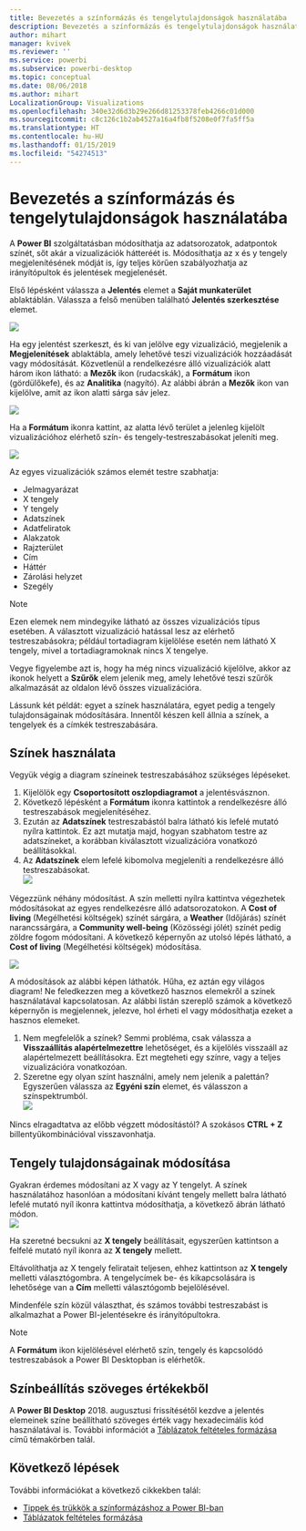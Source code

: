 ```yaml
---
title: Bevezetés a színformázás és tengelytulajdonságok használatába
description: Bevezetés a színformázás és tengelytulajdonságok használatába
author: mihart
manager: kvivek
ms.reviewer: ''
ms.service: powerbi
ms.subservice: powerbi-desktop
ms.topic: conceptual
ms.date: 08/06/2018
ms.author: mihart
LocalizationGroup: Visualizations
ms.openlocfilehash: 340e32d6d3b29e266d81253378feb4266c01d000
ms.sourcegitcommit: c8c126c1b2ab4527a16a4fb8f5208e0f7fa5ff5a
ms.translationtype: HT
ms.contentlocale: hu-HU
ms.lasthandoff: 01/15/2019
ms.locfileid: "54274513"
---
```

# <a name="getting-started-with-color-formatting-and-axis-properties"></a>Bevezetés a színformázás és tengelytulajdonságok használatába
A **Power BI** szolgáltatásban módosíthatja az adatsorozatok, adatpontok színét, sőt akár a vizualizációk hátteréét is. Módosíthatja az x és y tengely megjelenítésének módját is, így teljes körűen szabályozhatja az irányítópultok és jelentések megjelenését.

Első lépésként válassza a **Jelentés** elemet a **Saját munkaterület** ablaktáblán. Válassza a felső menüben található **Jelentés szerkesztése** elemet.  

![](media/service-getting-started-with-color-formatting-and-axis-properties/gettingstartedcolor_1a.png)

Ha egy jelentést szerkeszt, és ki van jelölve egy vizualizáció, megjelenik a **Megjelenítések** ablaktábla, amely lehetővé teszi vizualizációk hozzáadását vagy módosítását. Közvetlenül a rendelkezésre álló vizualizációk alatt három ikon látható: a **Mezők** ikon (rudacskák), a **Formátum** ikon (gördülőkefe), és az **Analitika** (nagyító). Az alábbi ábrán a **Mezők** ikon van kijelölve, amit az ikon alatti sárga sáv jelez.

![](media/service-getting-started-with-color-formatting-and-axis-properties/gettingstartedcolor_2a.png)

Ha a **Formátum** ikonra kattint, az alatta lévő terület a jelenleg kijelölt vizualizációhoz elérhető szín- és tengely-testreszabásokat jeleníti meg.  

![](media/service-getting-started-with-color-formatting-and-axis-properties/gettingstartedcolor_3a.png)

Az egyes vizualizációk számos elemét testre szabhatja:

* Jelmagyarázat
* X tengely
* Y tengely
* Adatszínek
* Adatfeliratok
* Alakzatok
* Rajzterület
* Cím
* Háttér
* Zárolási helyzet
* Szegély

> [!NOTE]
>  
> Ezen elemek nem mindegyike látható az összes vizualizációs típus esetében. A választott vizualizáció hatással lesz az elérhető testreszabásokra; például tortadiagram kijelölése esetén nem látható X tengely, mivel a tortadiagramoknak nincs X tengelye.

Vegye figyelembe azt is, hogy ha még nincs vizualizáció kijelölve, akkor az ikonok helyett a **Szűrők** elem jelenik meg, amely lehetővé teszi szűrők alkalmazását az oldalon lévő összes vizualizációra.

Lássunk két példát: egyet a színek használatára, egyet pedig a tengely tulajdonságainak módosítására. Innentől készen kell állnia a színek, a tengelyek és a címkék testreszabására.

## <a name="working-with-colors"></a>Színek használata

Vegyük végig a diagram színeinek testreszabásához szükséges lépéseket.

1. Kijelölök egy **Csoportosított oszlopdiagramot** a jelentésvásznon.
2. Következő lépésként a **Formátum** ikonra kattintok a rendelkezésre álló testreszabások megjelenítéséhez.
3. Ezután az **Adatszínek** testreszabástól balra látható kis lefelé mutató nyílra kattintok. Ez azt mutatja majd, hogyan szabhatom testre az adatszíneket, a korábban kiválasztott vizualizációra vonatkozó beállításokkal.
4. Az **Adatszínek** elem lefelé kibomolva megjeleníti a rendelkezésre álló testreszabásokat.  
   ![](media/service-getting-started-with-color-formatting-and-axis-properties/gettingstartedcolor_4a.png)

Végezzünk néhány módosítást. A szín melletti nyílra kattintva végezhetek módosításokat az egyes rendelkezésre álló adatsorozatokon. A **Cost of living** (Megélhetési költségek) színét sárgára, a **Weather** (Időjárás) színét narancssárgára, a **Community well-being** (Közösségi jólét) színét pedig zöldre fogom módosítani. A következő képernyőn az utolsó lépés látható, a **Cost of living** (Megélhetési költségek) módosítása.  

![](media/service-getting-started-with-color-formatting-and-axis-properties/gettingstartedcolor_5a.png)

A módosítások az alábbi képen láthatók. Hűha, ez aztán egy világos diagram! Ne feledkezzen meg a következő hasznos elemekről a színek használatával kapcsolatosan. Az alábbi listán szereplő számok a következő képernyőn is megjelennek, jelezve, hol érheti el vagy módosíthatja ezeket a hasznos elemeket.

1. Nem megfelelők a színek? Semmi probléma, csak válassza a **Visszaállítás alapértelmezettre** lehetőséget, és a kijelölés visszaáll az alapértelmezett beállításokra. Ezt megteheti egy színre, vagy a teljes vizualizációra vonatkozóan.
2. Szeretne egy olyan színt használni, amely nem jelenik a palettán? Egyszerűen válassza az **Egyéni szín** elemet, és válasszon a színspektrumból.  
   ![](media/service-getting-started-with-color-formatting-and-axis-properties/gettingstartedcolor_6a.png)

Nincs elragadtatva az előbb végzett módosítástól? A szokásos **CTRL + Z** billentyűkombinációval visszavonhatja.

## <a name="changing-axis-properties"></a>Tengely tulajdonságainak módosítása

Gyakran érdemes módosítani az X vagy az Y tengelyt. A színek használatához hasonlóan a módosítani kívánt tengely mellett balra látható lefelé mutató nyíl ikonra kattintva módosíthatja, a következő ábrán látható módon.  
![](media/service-getting-started-with-color-formatting-and-axis-properties/gettingstartedcolor_7a.png)

Ha szeretné becsukni az **X tengely** beállításait, egyszerűen kattintson a felfelé mutató nyíl ikonra az **X tengely** mellett.

Eltávolíthatja az X tengely feliratait teljesen, ehhez kattintson az **X tengely** melletti választógombra. A tengelycímek be- és kikapcsolására is lehetősége van a **Cím** melletti választógomb bejelölésével.  

Mindenféle szín közül választhat, és számos további testreszabást is alkalmazhat a Power BI-jelentésekre és irányítópultokra.

> [!NOTE]
>  
> A **Formátum** ikon kijelölésével elérhető szín, tengely és kapcsolódó testreszabások a Power BI Desktopban is elérhetők.

## <a name="setting-color-from-text-values"></a>Színbeállítás szöveges értékekből

A **Power BI Desktop** 2018. augusztusi frissítésétől kezdve a jelentés elemeinek színe beállítható szöveges érték vagy hexadecimális kód használatával is. További információt a [Táblázatok feltételes formázása](../desktop-conditional-table-formatting.md) című témakörben talál.


## <a name="next-steps"></a>Következő lépések
További információkat a következő cikkekben talál:  

* [Tippek és trükkök a színformázáshoz a Power BI-ban](service-tips-and-tricks-for-color-formatting.md)  
* [Táblázatok feltételes formázása](../desktop-conditional-table-formatting.md)

